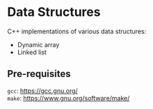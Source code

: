 # Data Structures
C++ implementations of various data structures:
- Dynamic array
- Linked list
## Pre-requisites
```gcc```: https://gcc.gnu.org/  
```make```: https://www.gnu.org/software/make/
